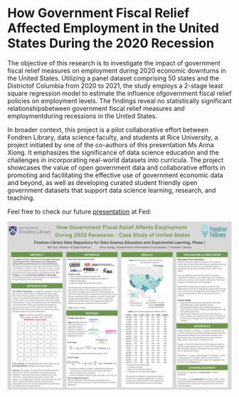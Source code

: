 # How Government Fiscal Relief Affected Employment in the United States During the 2020 Recession

The objective of this research is to investigate the impact of government fiscal relief measures on employment during 2020 economic downturns 
in the United States. Utilizing a panel dataset comprising 50 states and the Districtof Columbia from 2020 to 2021, 
the study employs a 2-stage least square regression model to estimate the influence ofgovernment fiscal relief policies on employment levels. 
The findings reveal no statistically significant relationshipsbetween government fiscal relief measures and employmentduring recessions in the United States.

In broader context, this project is a pilot collaborative effort between Fondren Library, data science faculty, and students at Rice University, 
a project initiated by one of the co-authors of this presentation Ms Anna Xiong. It emphasizes the significance of data science education and 
the challenges in incorporating real-world datasets into curricula. The project showcases the value of open government data and collaborative 
efforts in promoting and facilitating the effective use of government economic data and beyond, as well as developing curated student 
friendly open government datasets that support data science learning, research, and teaching.

Feel free to check our future [presentation](https://events.stlouisfed.org/event/ef0ef61c-c17c-4b40-bf76-3620312d41c0/websitePage:bb536944-f48b-4c01-b4e7-79d28bd16649) at Fed:


<img src="FondrenPoster.png">
